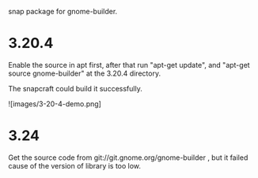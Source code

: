 snap package for gnome-builder.

3.20.4
===
Enable the source in apt first, after that run "apt-get update", and "apt-get source gnome-builder" at the 3.20.4 directory.

The snapcraft could build it successfully.

![images/3-20-4-demo.png]

3.24
===
Get the source code from git://git.gnome.org/gnome-builder , but it failed cause of the version of library is too low.
